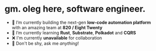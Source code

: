 # gm. oleg here, software engineer.

- 🔭 I’m currently building the next-gen **low-code automation platform** with an amazing team at **820 / Eight Twenty**
- 🌱 I’m currently learning **Rust**, **Substrate**, **Polkadot** and **CQRS**
- ❌ I'm currently **unavailable** for collaboration
- 💬 Don't be shy, ask me *anything*!
